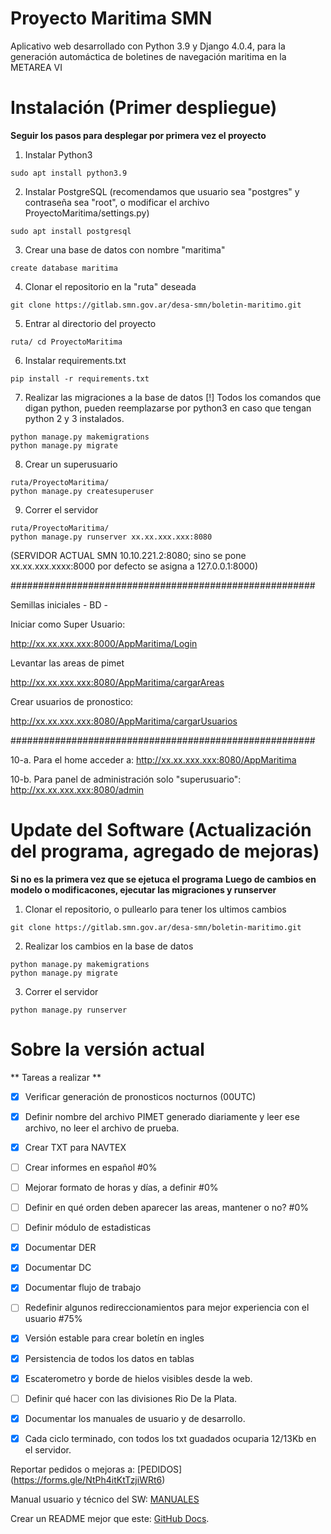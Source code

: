 # Proyecto Maritima SMN
Aplicativo web desarrollado con Python 3.9 y Django 4.0.4, para la generación automáctica de boletines de navegación maritima en la METAREA VI


# Instalación  (Primer despliegue)
**Seguir los pasos para desplegar por primera vez el proyecto**

1) Instalar Python3
```
sudo apt install python3.9
```

2) Instalar PostgreSQL (recomendamos que usuario sea "postgres" y contraseña sea "root", o modificar el archivo ProyectoMaritima/settings.py)
```
sudo apt install postgresql  
```
3) Crear una base de datos con nombre "maritima"
```
create database maritima
```

4) Clonar el repositorio en la "ruta" deseada
```
git clone https://gitlab.smn.gov.ar/desa-smn/boletin-maritimo.git
```


5) Entrar al directorio del proyecto
```
ruta/ cd ProyectoMaritima
```


6) Instalar requirements.txt
```
pip install -r requirements.txt
```

7) Realizar las migraciones a la base de datos
[!] Todos los comandos que digan python, pueden reemplazarse por python3 en caso que tengan python 2  y 3 instalados.
```
python manage.py makemigrations
python manage.py migrate
```

8) Crear un superusuario
```
ruta/ProyectoMaritima/ 
python manage.py createsuperuser
```


9) Correr el servidor
```
ruta/ProyectoMaritima/ 
python manage.py runserver xx.xx.xxx.xxx:8080
```
(SERVIDOR ACTUAL SMN 10.10.221.2:8080; sino se pone xx.xx.xxx.xxxx:8000 por defecto se asigna a 127.0.0.1:8000)


  #######################################################

  Semillas iniciales -  BD - 

  Iniciar como Super Usuario:

  http://xx.xx.xxx.xxx:8000/AppMaritima/Login

  Levantar las areas de pimet

  http://xx.xx.xxx.xxx:8080/AppMaritima/cargarAreas

  Crear usuarios de pronostico:

  http://xx.xx.xxx.xxx:8080/AppMaritima/cargarUsuarios

  #######################################################

  10-a. Para el home acceder a: 
  http://xx.xx.xxx.xxx:8080/AppMaritima

  10-b. Para panel de administración solo "superusuario":
  http://xx.xx.xxx.xxx:8080/admin


# Update del Software  (Actualización del programa, agregado de mejoras)
**Si no es la primera vez que se ejetuca el programa**
**Luego de cambios en modelo o modificacones, ejecutar las migraciones y runserver**

1) Clonar el repositorio, o pullearlo para tener los ultimos cambios
```
git clone https://gitlab.smn.gov.ar/desa-smn/boletin-maritimo.git
```

2) Realizar los cambios en la base de datos
```
python manage.py makemigrations
python manage.py migrate
```

3) Correr el servidor
```
python manage.py runserver
```



# Sobre la versión actual
** Tareas a realizar **

- [x] Verificar generación de pronosticos nocturnos (00UTC)
- [x] Definir nombre del archivo PIMET generado diariamente y leer ese archivo, no leer el archivo de prueba.
- [x] Crear TXT para NAVTEX
- [ ] Crear informes en español #0%
- [ ] Mejorar formato de horas y días, a definir #0%
- [ ] Definir en qué orden deben aparecer las areas, mantener o no? #0%
- [ ] Definir módulo de estadisticas
- [x] Documentar DER
- [x] Documentar DC
- [x] Documentar flujo de trabajo
- [ ] Redefinir algunos redireccionamientos para mejor experiencia con el usuario #75%
- [x] Versión estable para crear boletín en ingles
- [x] Persistencia de todos los datos en tablas 
- [x] Escaterometro y borde de hielos visibles desde la web. 
- [ ] Definir qué hacer con las divisiones Rio De la Plata.
- [x] Documentar los manuales de usuario y de desarrollo.
- [x] Cada ciclo terminado, con todos los txt guadados ocuparia 12/13Kb en el servidor. 


Reportar pedidos o mejoras a: [PEDIDOS] (https://forms.gle/NtPh4itKtTzjiWRt6)

Manual usuario y técnico del SW: [MANUALES](https://drive.google.com/drive/folders/1EdElg3e95aywZnOQJLetQNT4LN--bmhZ?usp=sharing)

Crear un README mejor que este: [GitHub Docs](https://docs.github.com/es/get-started/writing-on-github/getting-started-with-writing-and-formatting-on-github/basic-writing-and-formatting-syntax).
